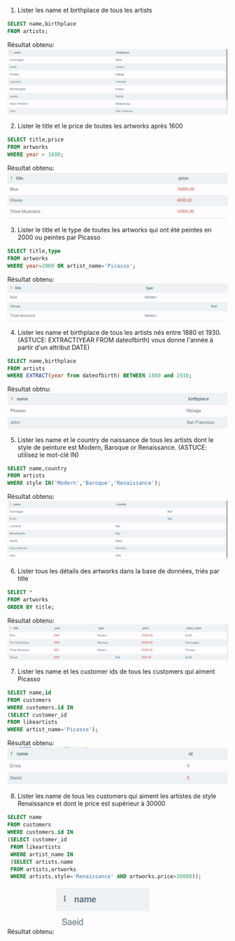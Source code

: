 1. Lister les name et birthplace de tous les artists
```sql
SELECT name,birthplace
FROM artists;
```
Résultat obtenu:
![Question 1](Images/question_01.png)


2. Lister le title et le price de toutes les artworks après 1600
```sql
SELECT title,price
FROM artworks
WHERE year > 1600;
```
Résultat obtenu:
![Question 2](Images/question_02.png)

3. Lister le title et le type de toutes les artworks qui ont été peintes en 2000 ou peintes par Picasso
```sql
SELECT title,type
FROM artworks
WHERE year=2000 OR artist_name='Picasso';
```
Résultat obtenu:
![Question 3](Images/question_03.png)

4. Lister les name et birthplace de tous les artists nés entre 1880 et 1930. (ASTUCE: EXTRACT(YEAR FROM dateofbirth) vous donne l'année à partir d'un attribut DATE)
```sql
SELECT name,birthplace
FROM artists
WHERE EXTRACT(year from dateofbirth) BETWEEN 1880 and 1930;
```
Résultat obtnu:
![Question 4](Images/question_04.png)

5. Lister les name et le country de naissance de tous les artists dont le style de peinture est Modern, Baroque or Renaissance. (ASTUCE: utilisez le mot-clé IN)
```sql
SELECT name,country
FROM artists
WHERE style IN('Modern','Baroque','Renaissance');
```
Résultat obtenu:
![Question 5](Images/question_05.png)

6. Lister tous les détails des artworks dans la base de données, triés par title
```sql
SELECT *
FROM artworks
ORDER BY title;
```
Résultat obtenu:
![question 6](Images/question_06.png)

7. Lister les name et les customer ids de tous les customers qui aiment Picasso
```sql
SELECT name,id
FROM customers
WHERE customers.id IN
(SELECT customer_id
FROM likeartists
WHERE artist_name='Picasso');
```
Résultat obtenu:
![Question 7](Images/question_07.png)

8. Lister les name de tous les customers qui aiment les artistes de style Renaissance et dont le price est supérieur à 30000
```sql
SELECT name
FROM customers
WHERE customers.id IN 
(SELECT customer_id
 FROM likeartists
 WHERE artist_name IN
 (SELECT artists.name
 FROM artists,artworks
 WHERE artists.style='Renaissance' AND artworks.price>30000));
```
Résultat obtenu:
![Question 8](Images/question_08.png)
